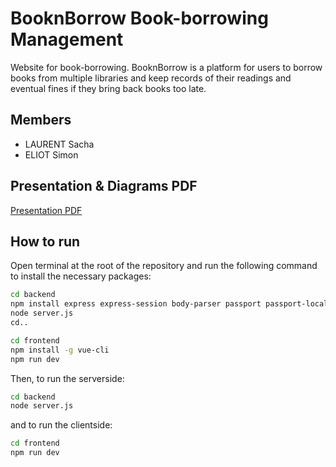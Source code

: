 # BooknBorrow Book-borrowing Management

Website for book-borrowing. BooknBorrow is a platform for users to borrow books from multiple libraries and keep records of their readings and eventual fines if they bring back books too late.


## Members

- LAURENT Sacha
- ELIOT Simon


## Presentation & Diagrams PDF
[Presentation PDF](https://github.com/Hormone4/BooknBorrow-Library-Management/blob/main/diagrams/presentation.pdf)


## How to run
Open terminal at the root of the repository and run the following command to install the necessary packages:
```bash
cd backend
npm install express express-session body-parser passport passport-local dotenv ejs mysql2 cors
node server.js
cd..

cd frontend
npm install -g vue-cli
npm run dev
```
Then, to run the serverside:
```bash
cd backend
node server.js
```
and to run the clientside:
```bash
cd frontend
npm run dev
```